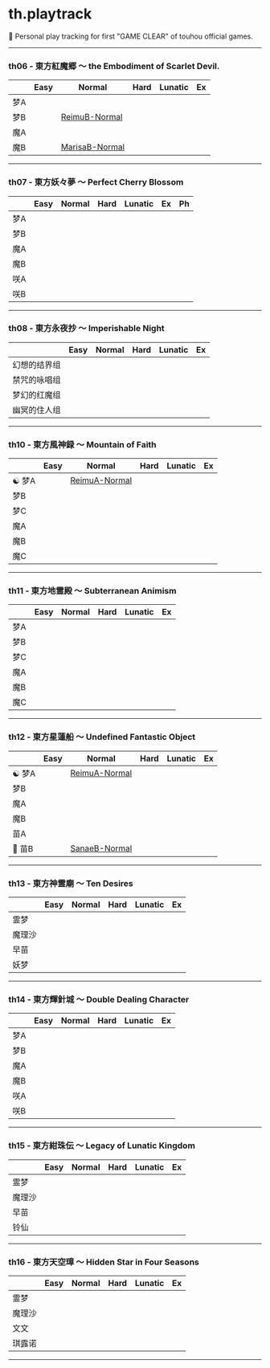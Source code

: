 # th.playtrack

:bow_and_arrow: Personal play tracking for first "GAME CLEAR" of touhou official games.

------

### th06 - 東方紅魔郷 ～ the Embodiment of Scarlet Devil.

|      | Easy | Normal                                                       | Hard | Lunatic | Ex   |
| ---- | ---- | ------------------------------------------------------------ | ---- | ------- | ---- |
| 梦A  |      |                                                              |      |         |      |
| 梦B  |      | [ReimuB-Normal](./The-Embodiment-of-Scarlet-Devil/th6-Normal-ReimuB.rpy) |      |         |      |
| 魔A  |      |                                                              |      |         |      |
| 魔B  |      | [MarisaB-Normal](./The-Embodiment-of-Scarlet-Devil/th6-Normal-MarisaB.rpy) |      |         |      |

------



### th07 - 東方妖々夢 ～ Perfect Cherry Blossom

|      | Easy | Normal | Hard | Lunatic | Ex   | Ph   |
| ---- | ---- | ------ | ---- | ------- | ---- | ---- |
| 梦A  |      |        |      |         |      |      |
| 梦B  |      |        |      |         |      |      |
| 魔A  |      |        |      |         |      |      |
| 魔B  |      |        |      |         |      |      |
| 咲A  |      |        |      |         |      |      |
| 咲B  |      |        |      |         |      |      |

------



### th08 - 東方永夜抄 ～ Imperishable Night

|              | Easy | Normal | Hard | Lunatic | Ex   |
| ------------ | ---- | ------ | ---- | ------- | ---- |
| 幻想的结界组 |      |        |      |         |      |
| 禁咒的咏唱组 |      |        |      |         |      |
| 梦幻的红魔组 |      |        |      |         |      |
| 幽冥的住人组 |      |        |      |         |      |

------



### th10 - 東方風神録 ～ Mountain of Faith

|                | Easy | Normal                                                      | Hard | Lunatic | Ex   |
| -------------- | ---- | ----------------------------------------------------------- | ---- | ------- | ---- |
| :yin_yang: 梦A |      | [ReimuA-Normal](./Mountain-of-Faith/th10-Normal-ReimuA.rpy) |      |         |      |
| 梦B            |      |                                                             |      |         |      |
| 梦C            |      |                                                             |      |         |      |
| 魔A            |      |                                                             |      |         |      |
| 魔B            |      |                                                             |      |         |      |
| 魔C            |      |                                                             |      |         |      |

------



### th11 - 東方地霊殿 ～ Subterranean Animism

|      | Easy | Normal | Hard | Lunatic | Ex   |
| ---- | ---- | ------ | ---- | ------- | ---- |
| 梦A  |      |        |      |         |      |
| 梦B  |      |        |      |         |      |
| 梦C  |      |        |      |         |      |
| 魔A  |      |        |      |         |      |
| 魔B  |      |        |      |         |      |
| 魔C  |      |        |      |         |      |

------



### th12 - 東方星蓮船 ～ Undefined Fantastic Object

|                | Easy | Normal                                                       | Hard | Lunatic | Ex   |
| -------------- | ---- | ------------------------------------------------------------ | ---- | ------- | ---- |
| :yin_yang: 梦A |      | [ReimuA-Normal](./Undefined-Fantastic-Object/th12-Normal-ReimuA.rpy) |      |         |      |
| 梦B            |      |                                                              |      |         |      |
| 魔A            |      |                                                              |      |         |      |
| 魔B            |      |                                                              |      |         |      |
| 苗A            |      |                                                              |      |         |      |
| :frog: ​苗B     |      | [SanaeB-Normal](th12-Normal-ReimuB.rpy)                      |      |         |      |

------



### th13 - 東方神霊廟 ～ Ten Desires

|        | Easy | Normal | Hard | Lunatic | Ex   |
| ------ | ---- | ------ | ---- | ------- | ---- |
| 霊梦   |      |        |      |         |      |
| 魔理沙 |      |        |      |         |      |
| 早苗   |      |        |      |         |      |
| 妖梦   |      |        |      |         |      |

------



### th14 - 東方輝針城 ～ Double Dealing Character

|      | Easy | Normal | Hard | Lunatic | Ex   |
| ---- | ---- | ------ | ---- | ------- | ---- |
| 梦A  |      |        |      |         |      |
| 梦B  |      |        |      |         |      |
| 魔A  |      |        |      |         |      |
| 魔B  |      |        |      |         |      |
| 咲A  |      |        |      |         |      |
| 咲B  |      |        |      |         |      |

------



### th15 - 東方紺珠伝 ～ Legacy of Lunatic Kingdom

|        | Easy | Normal | Hard | Lunatic | Ex   |
| ------ | ---- | ------ | ---- | ------- | ---- |
| 霊梦   |      |        |      |         |      |
| 魔理沙 |      |        |      |         |      |
| 早苗   |      |        |      |         |      |
| 铃仙   |      |        |      |         |      |

------



### th16 - 東方天空璋 ～ Hidden Star in Four Seasons

|        | Easy | Normal | Hard | Lunatic | Ex   |
| ------ | ---- | ------ | ---- | ------- | ---- |
| 霊梦   |      |        |      |         |      |
| 魔理沙 |      |        |      |         |      |
| 文文   |      |        |      |         |      |
| 琪露诺 |      |        |      |         |      |

------

